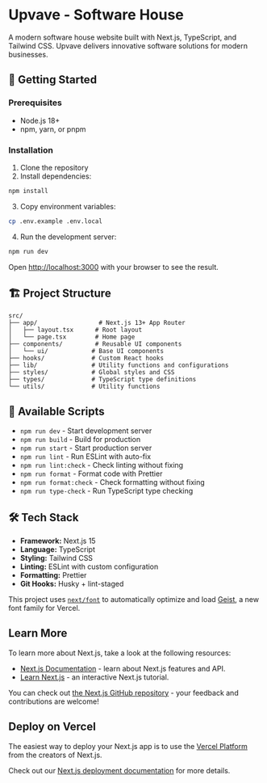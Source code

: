 # Upvave - Software House

A modern software house website built with Next.js, TypeScript, and Tailwind CSS. Upvave delivers innovative software solutions for modern businesses.

## 🚀 Getting Started

### Prerequisites

- Node.js 18+
- npm, yarn, or pnpm

### Installation

1. Clone the repository
2. Install dependencies:

```bash
npm install
```

3. Copy environment variables:

```bash
cp .env.example .env.local
```

4. Run the development server:

```bash
npm run dev
```

Open [http://localhost:3000](http://localhost:3000) with your browser to see the result.

## 🏗️ Project Structure

```
src/
├── app/                 # Next.js 13+ App Router
│   ├── layout.tsx      # Root layout
│   └── page.tsx        # Home page
├── components/         # Reusable UI components
│   └── ui/            # Base UI components
├── hooks/             # Custom React hooks
├── lib/               # Utility functions and configurations
├── styles/            # Global styles and CSS
├── types/             # TypeScript type definitions
└── utils/             # Utility functions
```

## 📜 Available Scripts

- `npm run dev` - Start development server
- `npm run build` - Build for production
- `npm run start` - Start production server
- `npm run lint` - Run ESLint with auto-fix
- `npm run lint:check` - Check linting without fixing
- `npm run format` - Format code with Prettier
- `npm run format:check` - Check formatting without fixing
- `npm run type-check` - Run TypeScript type checking

## 🛠️ Tech Stack

- **Framework:** Next.js 15
- **Language:** TypeScript
- **Styling:** Tailwind CSS
- **Linting:** ESLint with custom configuration
- **Formatting:** Prettier
- **Git Hooks:** Husky + lint-staged

This project uses [`next/font`](https://nextjs.org/docs/app/building-your-application/optimizing/fonts) to automatically optimize and load [Geist](https://vercel.com/font), a new font family for Vercel.

## Learn More

To learn more about Next.js, take a look at the following resources:

- [Next.js Documentation](https://nextjs.org/docs) - learn about Next.js features and API.
- [Learn Next.js](https://nextjs.org/learn) - an interactive Next.js tutorial.

You can check out [the Next.js GitHub repository](https://github.com/vercel/next.js) - your feedback and contributions are welcome!

## Deploy on Vercel

The easiest way to deploy your Next.js app is to use the [Vercel Platform](https://vercel.com/new?utm_medium=default-template&filter=next.js&utm_source=create-next-app&utm_campaign=create-next-app-readme) from the creators of Next.js.

Check out our [Next.js deployment documentation](https://nextjs.org/docs/app/building-your-application/deploying) for more details.
